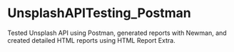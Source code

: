 # UnsplashAPITesting_Postman
 Tested Unsplash API using Postman, generated reports with Newman, and created detailed HTML reports using HTML Report Extra.
